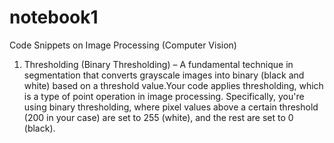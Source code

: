 # notebook1
Code Snippets on Image Processing (Computer Vision)
1) Thresholding (Binary Thresholding) – A fundamental technique in segmentation that converts grayscale images into binary (black and white) based on a threshold value.Your code applies thresholding, which is a type of point operation in image processing. Specifically, you're using binary thresholding, where pixel values above a certain threshold (200 in your case) are set to 255 (white), and the rest are set to 0 (black).
   
